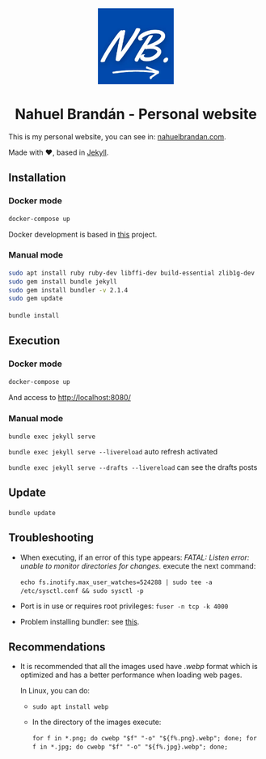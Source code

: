 <p style="padding-top: 10px;" align=center>
  <a href="https://nahuelbrandan.com/">
    <img src="./assets/img/logo2.webp" alt="Website logo" width="150" height="150">
  </a>
</p>

<h1 align=center>Nahuel Brandán - Personal website</h1>

This is my personal website, you can see in: [nahuelbrandan.com](https://www.nahuelbrandan.com).

Made with :heart:, based in [Jekyll](https://jekyllrb.com/).

## Installation

### Docker mode

```bash
docker-compose up
```

Docker development is based in [this](https://github.com/BretFisher/jekyll-serve) project.

### Manual mode

```bash
sudo apt install ruby ruby-dev libffi-dev build-essential zlib1g-dev
sudo gem install bundle jekyll
sudo gem install bundler -v 2.1.4
sudo gem update

bundle install
```

## Execution

### Docker mode

```bash
docker-compose up
```

And access to [http://localhost:8080/](http://localhost:8080/)

### Manual mode

`bundle exec jekyll serve`

`bundle exec jekyll serve --livereload` auto refresh activated

`bundle exec jekyll serve --drafts --livereload` can see the drafts posts

## Update

`bundle update`

## Troubleshooting

* When executing, if an error of this type appears: *FATAL: Listen error: unable to monitor directories for changes.*
  execute the next command:

  `echo fs.inotify.max_user_watches=524288 | sudo tee -a /etc/sysctl.conf && sudo sysctl -p`

* Port is in use or requires root privileges: `fuser -n tcp -k 4000`
* Problem installing bundler: see
  [this](https://stackoverflow.com/a/52842826/6125910).

## Recommendations

* It is recommended that all the images used have _.webp_ format which is optimized and has a better performance when
  loading web pages.

  In Linux, you can do:

    * `sudo apt install webp`
    * In the directory of the images execute:

      `for f in *.png; do cwebp "$f" "-o" "${f%.png}.webp"; done; for f in *.jpg; do cwebp "$f" "-o" "${f%.jpg}.webp"; done;`
